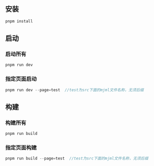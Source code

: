 ## 安装

```js
pnpm install
```

## 启动

### 启动所有

```js
pnpm run dev
```

### 指定页面启动

```js
pnpm run dev --page=test  //test为src下面的mjml文件名称，无须后缀
```

## 构建

### 构建所有

```js
pnpm run build
```

### 指定页面构建

```js
pnpm run build --page=test  //test为src下面的mjml文件名称，无须后缀
```
